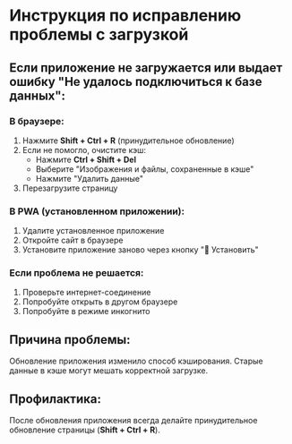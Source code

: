 # Инструкция по исправлению проблемы с загрузкой

## Если приложение не загружается или выдает ошибку "Не удалось подключиться к базе данных":

### В браузере:
1. Нажмите **Shift + Ctrl + R** (принудительное обновление)
2. Если не помогло, очистите кэш:
   - Нажмите **Ctrl + Shift + Del**
   - Выберите "Изображения и файлы, сохраненные в кэше"
   - Нажмите "Удалить данные"
3. Перезагрузите страницу

### В PWA (установленном приложении):
1. Удалите установленное приложение
2. Откройте сайт в браузере
3. Установите приложение заново через кнопку "📱 Установить"

### Если проблема не решается:
1. Проверьте интернет-соединение
2. Попробуйте открыть в другом браузере
3. Попробуйте в режиме инкогнито

## Причина проблемы:
Обновление приложения изменило способ кэширования. Старые данные в кэше могут мешать корректной загрузке.

## Профилактика:
После обновления приложения всегда делайте принудительное обновление страницы (**Shift + Ctrl + R**). 